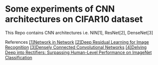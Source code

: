 # Some experiments of CNN architectures on CIFAR10 dataset
This Repo contains CNN architectures i.e. NIN[1], ResNet[2], DenseNet[3]


References
[[1]Network in Network](https://arxiv.org/abs/1312.4400)
[[2]Deep Residual Learning for Image Recognition](https://arxiv.org/abs/1512.03385)
[[3]Densely Connected Convolutional Networks](https://arxiv.org/abs/1608.06993)
[[4]Delving Deep into Rectifiers: Surpassing Human-Level Performance on ImageNet Classification](https://arxiv.org/abs/1502.01852)
